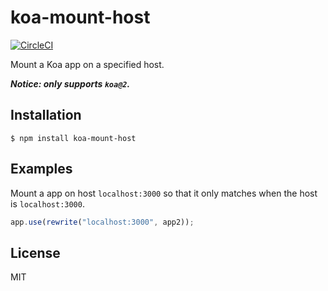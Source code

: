 # koa-mount-host

[![CircleCI](https://circleci.com/gh/ulrikstrid/koa-mount-host/tree/master.svg?style=svg)](https://circleci.com/gh/ulrikstrid/koa-mount-host/tree/master)

Mount a Koa app on a specified host.

**_Notice: only supports `koa@2`._**

## Installation

```
$ npm install koa-mount-host
```

## Examples

Mount a app on host `localhost:3000` so that it only matches when the host is `localhost:3000`.

```js
app.use(rewrite("localhost:3000", app2));
```

## License

MIT
